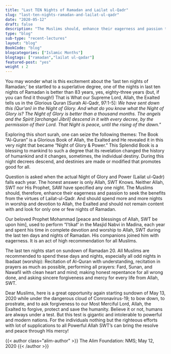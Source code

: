 ```yaml
--- 
title: "Last TEN Nights of Ramadan and Lailat ul-Qadr" 
slug: "last-ten-nights-ramadan-and-lailat-ul-qadr"
date: "2020-05-12" 
draft: false 
description: "The Muslims should, enhance their eagerness and passion to seek the benefits from the virtues of Lailat-ul-Qadr." 
type: "blog"
sub-type: "recent-lectures" 
layout: "blog" 
BookCode: "blog"
blogcategories: ["Islamic Months"]
blogtags: ["ramadan","lailat ul-qadar"]
featured-post: "yes"
weight : 2 
---  
```

You may wonder what is this excitement about the ‘last ten nights of Ramadan;’ be startled to a superlative degree, one of the nights in last ten nights of Ramadan is better than 83 years, yes, eighty-three years (but, if you can find it though!) That is What our Supreme Lord, Allah, the Exalted tells us in the Glorious Quran [Surah Al-Qadr, 97:1-5]: 
_We have sent down this (Qur'an) in the Night of Glory. And what do you know what the Night of Glory is? The Night of Glory is better than a thousand months. The angels and the Spirit [archangel Jibril] descend in it with every decree, by the permission of their Lord. That Night is peace, until the rising of the dawn."_


Exploring this short surah, one can seize the following themes: The Book “Al-Quran” is a Glorious Book of Allah, the Exalted and He revealed it in this very night that became “Night of Glory & Power.” This Splendid Book is a blessing to mankind to such a degree that its revelation changed the history of humankind and it changes, sometimes, the individual destiny. During this night decrees descend, and destinies are made or modified that promotes good for all. 

Question is asked when the actual Night of Glory and Power (Lailat ul-Qadr) falls each year. The honest answer is only Allah, SWT Knows. Neither Allah, SWT nor His Prophet, SAW have specified any one night. The Muslims should, therefore, enhance their eagerness and passion to seek the benefits from the virtues of Lailat-ul-Qadr. And should spend more and more nights in worship and devotion to Allah, the Exalted and should not remain content with and look for only one or few nights of Ramadan. 

Our beloved Prophet Mohammad [peace and blessings of Allah, SWT be upon him], used to perform “I’tikaf’ in the Masjid Nabvi in Madina, each year and spent his time in complete devotion and worship to Allah, SWT during the last ten days and nights of Ramadan. His companions joined him with eagerness. It is an act of high recommendation for all Muslims.  


The last ten nights start on sundown of Ramadan 20. All Muslims are recommended to spend these days and nights, especially all odd nights in Ibadaat (worship): Recitation of Al-Quran with understanding, recitation in prayers as much as possible, performing all prayers: Fard, Sunan, and Nawafil with clean heart and mind; making honest repentance for all wrong done, and asking sincere forgiveness and mercy for every life from Allah, SWT.

Dear Muslims, here is a great opportunity again starting sundown of May 13, 2020 while under the dangerous cloud of Conronavirus-19; to bow down, to prostrate, and to ask forgiveness to our Most Merciful Lord, Allah, the Exalted to forgive, protect and save the humanity. Believe it or not, humans are always under a test. But this test is gigantic and intolerable to powerful and modern nations. For the individuals nothing but the righteous efforts with lot of supplications to all Powerful Allah SWT’s can bring the resolve and peace through His mercy! 

{{< author class="alim-author" >}}
The Alim Foundation: NMS; May 12, 2020
{{< /author >}}